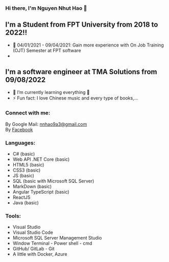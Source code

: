 ### Hi there, I'm Nguyen Nhut Hao 👋

## I'm a Student from FPT University from 2018 to 2022!!
- 🚀 04/01/2021 - 09/04/2021: Gain more experience with On Job Training (OJT) Semester at FPT software
- 
## I'm a software engineer at TMA Solutions from 09/08/2022
- 🔭 I’m currently learning everything 🤣
- ⚡ Fun fact: I love Chinese music and every type of books,...

### Connect with me:

By Google Mail: nnhao9a3@gmail.com <br />
By [Facebook](https://www.facebook.com/nnhao14102000) <br />

### Languages:

- C# (basic)
- Web API .NET Core (basic)
- HTML5 (basic)
- CSS3 (basic)
- JS (basic)
- SQL (basic with Microsoft SQL Server)
- MarkDown (basic)
- Angular TypeScript (basic)
- ReactJS
- Java (basic)

### Tools:

- Visual Studio
- Visual Studio Code
- Microsoft SQL Server Management Studio
- Window Terminal - Power shell - cmd
- GitHub/ GitLab - Git
- A little with Docker, Azure
